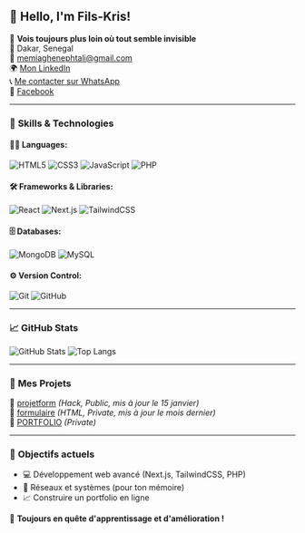 ## 👋 Hello, I'm Fils-Kris!

🔭 **Vois toujours plus loin où tout semble invisible**  
📍 Dakar, Senegal  
📧 [memiaghenephtali@gmail.com](mailto:memiaghenephtali@gmail.com)  
🌍 [Mon LinkedIn](https://www.linkedin.com/in/filskris-memiaghe-905400343)  
📞 [Me contacter sur WhatsApp](https://wa.me/message/WPQ6ESUEKR6JH1)  
🔗 [Facebook](https://www.facebook.com/?ref=homescreenpwa)  

---

### 🚀 **Skills & Technologies**
#### 👨‍💻 Languages:
![HTML5](https://img.shields.io/badge/HTML5-%23E34F26.svg?style=flat&logo=html5&logoColor=white)
![CSS3](https://img.shields.io/badge/CSS3-%231572B6.svg?style=flat&logo=css3&logoColor=white)
![JavaScript](https://img.shields.io/badge/JavaScript-%23F7DF1E.svg?style=flat&logo=javascript&logoColor=black)
![PHP](https://img.shields.io/badge/PHP-%23777BB4.svg?style=flat&logo=php&logoColor=white)

#### 🛠️ Frameworks & Libraries:
![React](https://img.shields.io/badge/React-%2361DAFB.svg?style=flat&logo=react&logoColor=black)
![Next.js](https://img.shields.io/badge/Next.js-%23000000.svg?style=flat&logo=nextdotjs&logoColor=white)
![TailwindCSS](https://img.shields.io/badge/TailwindCSS-%2306B6D4.svg?style=flat&logo=tailwindcss&logoColor=white)

#### 🗄️ Databases:
![MongoDB](https://img.shields.io/badge/MongoDB-%2347A248.svg?style=flat&logo=mongodb&logoColor=white)
![MySQL](https://img.shields.io/badge/MySQL-%234479A1.svg?style=flat&logo=mysql&logoColor=white)

#### ⚙️ Version Control:
![Git](https://img.shields.io/badge/Git-%23F05032.svg?style=flat&logo=git&logoColor=white)
![GitHub](https://img.shields.io/badge/GitHub-%23181717.svg?style=flat&logo=github&logoColor=white)

---

### 📈 **GitHub Stats**
![GitHub Stats](https://github-readme-stats.vercel.app/api?username=Fils-kris&show_icons=true&theme=radical)
![Top Langs](https://github-readme-stats.vercel.app/api/top-langs/?username=Fils-kris&layout=compact&theme=radical)

---

### 🚀 **Mes Projets**
🔹 [projetform](https://github.com/Fils-kris/projetform) *(Hack, Public, mis à jour le 15 janvier)*  
🔹 [formulaire](https://github.com/Fils-kris/formulaire) *(HTML, Private, mis à jour le mois dernier)*  
🔹 [PORTFOLIO](https://github.com/Fils-kris/PORTFOLIO) *(Private)*  

---

### 🎯 **Objectifs actuels**
- 💻 Développement web avancé (Next.js, TailwindCSS, PHP)
- 📡 Réseaux et systèmes (pour ton mémoire)
- 📈 Construire un portfolio en ligne

🚀 **Toujours en quête d'apprentissage et d'amélioration !**
